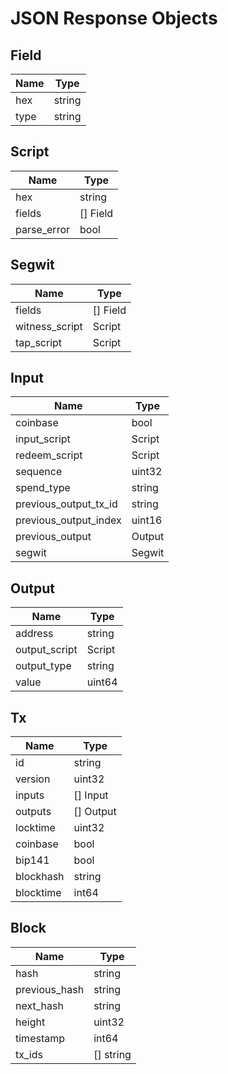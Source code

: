# JSON Response Objects

## Field

Name | Type
---|---
hex | string
type | string

## Script

Name | Type
---|---
hex | string
fields | [] Field
parse_error | bool

## Segwit

Name | Type
---|---
fields | [] Field
witness_script | Script
tap_script | Script

## Input

Name | Type
---|---
coinbase | bool
input_script | Script
redeem_script | Script
sequence | uint32
spend_type | string
previous_output_tx_id | string
previous_output_index | uint16
previous_output | Output
segwit | Segwit

## Output

Name | Type
---|---
address | string
output_script | Script
output_type | string
value | uint64

## Tx

Name | Type
---|---
id | string
version | uint32
inputs | [] Input
outputs | [] Output
locktime | uint32
coinbase | bool
bip141 | bool
blockhash | string
blocktime | int64

## Block

Name | Type
---|---
hash | string
previous_hash | string
next_hash | string
height | uint32
timestamp | int64
tx_ids | [] string

